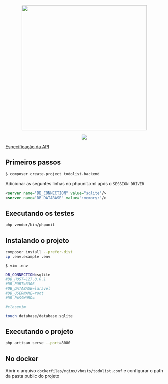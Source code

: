 <p align="center"><img src="https://res.cloudinary.com/dtfbvvkyp/image/upload/v1566331377/laravel-logolockup-cmyk-red.svg" width="400"></p>
<p align="center"><img src="http://www.phprn.org/static/media/logo.bdd5be28.png"></p>

[Especificação da API](https://gist.github.com/davidcostadev/25f399176ca468ee20131a64ac8798ef)

## Primeiros passos

```bash
$ composer create-project todolist-backend
```

Adicionar as seguntes linhas no phpunit.xml após o `SESSION_DRIVER`

```xml
<server name="DB_CONNECTION" value="sqlite"/>
<server name="DB_DATABASE" value=":memory:"/>
```

## Executando os testes

```bash
php vendor/bin/phpunit
```

## Instalando o projeto

```bash
composer install --prefer-dist
cp .env.example .env
```

```bash
$ vim .env

DB_CONNECTION=sqlite
#DB_HOST=127.0.0.1
#DB_PORT=3306
#DB_DATABASE=laravel
#DB_USERNAME=root
#DB_PASSWORD=

#closevim
```

```bash
touch database/database.sqlite
```

## Executando o projeto
```bash
php artisan serve --port=8080
```

## No docker

Abrir o arquivo `dockerfiles/nginx/vhosts/todolist.conf` e configurar o path da pasta public do projeto